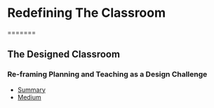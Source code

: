 # Redefining The Classroom
=======
## The Designed Classroom
### Re-framing Planning and Teaching as a Design Challenge
- [Summary](SUMMARY.md)
- [Medium](https://medium.com/designed-classroom)
